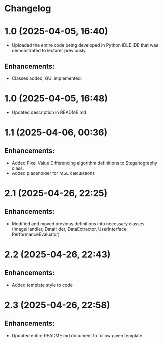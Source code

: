# Changelog

# 1.0 (2025-04-05, 16:40)
- Uploaded the entire code being developed in Python IDLE IDE that was demonstrated to lecturer previously.

## Enhancements:
- Classes added, GUI implemented.

# 1.0 (2025-04-05, 16:48)
- Updated description in README.md

# 1.1 (2025-04-06, 00:36)
## Enhancements:
- Added Pixel Value Differencing algorithm definitions to Steganography class.
- Added placeholder for MSE calculations

# 2.1 (2025-04-26, 22:25)
## Enhancements:
- Modified and moved previous definitions into necessary classes (ImageHandler, DataHider, DataExtractor, UserInterface, PerformanceEvaluator)

# 2.2 (2025-04-26, 22:43)
## Enhancements:
- Added template style to code

# 2.3 (2025-04-26, 22:58)
## Enhancements:
- Updated entire README.md document to follow given template.
